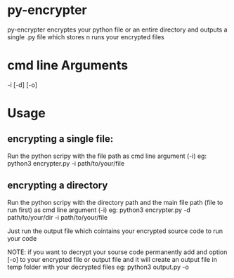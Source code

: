 # py-encrypter

py-encrypter encryptes your python file or an entire directory and outputs a single .py file which stores n runs your encrypted files

# cmd line Arguments
-i <filepath>
[-d] <dirpath>
[-o] <output filepath>

# Usage
## encrypting a single file:
Run the python scripy with the file path as cmd line argument (-i)
eg: python3 encrypter.py -i path/to/your/file

## encrypting a directory
Run the python scripy with the directory path and the main file path (file to run first) as cmd line argument (-i)
eg:  python3 encrypter.py -d path/to/your/dir -i path/to/your/file

Just run the output file which cointains your encrypted source code to run your code

NOTE: if you want to decrypt your sourse code permanently add and option [-o] to your encrypted file or output file and it will create an output file in temp folder with your decrypted files
eg: python3 output.py -o
